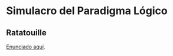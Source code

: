# Simulacro del Paradigma Lógico
## Ratatouille

[Enunciado aquí](https://docs.google.com/document/d/14Yl1bvRpTeZSMc6ZW2JFEo8wsn7WTVQTBqUhiDwbYw0).
